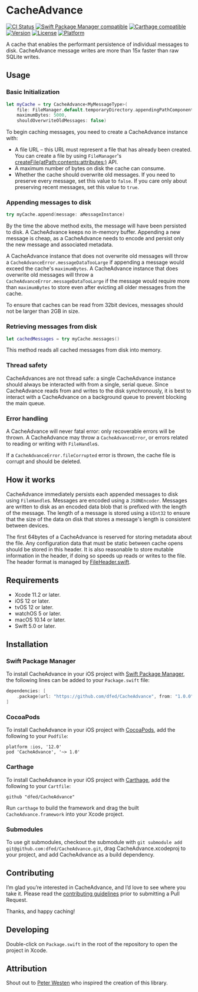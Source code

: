 # CacheAdvance

[![CI Status](https://travis-ci.com/dfed/CacheAdvance.svg?branch=master)](https://travis-ci.com/dfed/CacheAdvance)
[![Swift Package Manager compatible](https://img.shields.io/badge/SPM-compatible-4BC51D.svg?style=flat)](https://github.com/apple/swift-package-manager)
[![Carthage compatible](https://img.shields.io/badge/Carthage-compatible-4BC51D.svg?style=flat)](https://github.com/Carthage/Carthage)
[![Version](https://img.shields.io/cocoapods/v/CacheAdvance.svg)](https://cocoapods.org/pods/CacheAdvance)
[![License](https://img.shields.io/cocoapods/l/CacheAdvance.svg)](https://cocoapods.org/pods/CacheAdvance)
[![Platform](https://img.shields.io/cocoapods/p/CacheAdvance.svg)](https://cocoapods.org/pods/CacheAdvance)

A cache that enables the performant persistence of individual messages to disk. CacheAdvance message writes are more than 15x faster than raw SQLite writes.

## Usage

### Basic Initialization

```swift
let myCache = try CacheAdvance<MyMessageType>(
    file: FileManager.default.temporaryDirectory.appendingPathComponent("MyCache"),
    maximumBytes: 5000,
    shouldOverwriteOldMessages: false)
```
To begin caching messages, you need to create a CacheAdvance instance with:

* A file URL – this URL must represent a file that has already been created. You can create a file by using `FileManager`'s [createFile(atPath:contents:attributes:)](https://developer.apple.com/documentation/foundation/filemanager/1410695-createfile) API.
* A maximum number of bytes on disk the cache can consume.
* Whether the cache should overwrite old messages. If you need to preserve every message, set this value to `false`. If you care only about preserving recent messages, set this value to `true`.

### Appending messages to disk

```swift
try myCache.append(message: aMessageInstance)
```

By the time the above method exits, the message will have been persisted to disk. A CacheAdvance keeps no in-memory buffer. Appending a new message is cheap, as a CacheAdvance needs to encode and persist only the new message and associated metadata.

A CacheAdvance instance that does not overwrite old messages will throw a `CacheAdvanceError.messageDataTooLarge` if appending a message would exceed the cache's `maximumBytes`. A CacheAdvance instance that does overwrite old messages will throw a `CacheAdvanceError.messageDataTooLarge` if the message would require more than `maximumBytes` to store even after evicting all older messages from the cache.

To ensure that caches can be read from 32bit devices, messages should not be larger than 2GB in size.

### Retrieving messages from disk

```swift
let cachedMessages = try myCache.messages()
```

This method reads all cached messages from disk into memory.

### Thread safety

CacheAdvances are not thread safe: a single CacheAdvance instance should always be interacted with from a single, serial queue. Since CacheAdvance reads from and writes to the disk synchronously, it is best to interact with a CacheAdvance on a background queue to prevent blocking the main queue.

### Error handling

A CacheAdvance will never fatal error: only recoverable errors will be thrown. A CacheAdvance may throw a `CacheAdvanceError`, or errors related to reading or writing with `FileHandle`s.

If a `CacheAdvanceError.fileCorrupted` error is thrown, the cache file is corrupt and should be deleted.

## How it works

CacheAdvance immediately persists each appended messages to disk using `FileHandle`s. Messages are encoded using a `JSONEncoder`. Messages are written to disk as an encoded data blob that is prefixed with the length of the message. The length of a message is stored using a `UInt32` to ensure that the size of the data on disk that stores a message's length is consistent between devices.

The first 64bytes of a CacheAdvance is reserved for storing metadata about the file. Any configuration data that must be static between cache opens should be stored in this header. It is also reasonable to store mutable information in the header, if doing so speeds up reads or writes to the file. The header format is managed by [FileHeader.swift](Sources/CacheAdvance/FileHeader.swift).

## Requirements

* Xcode 11.2 or later.
* iOS 12 or later.
* tvOS 12 or later.
* watchOS 5 or later.
* macOS 10.14 or later.
* Swift 5.0 or later.

## Installation

### Swift Package Manager

To install CacheAdvance in your iOS project with [Swift Package Manager](https://github.com/apple/swift-package-manager), the following lines can be added to your `Package.swift` file:

```swift
dependencies: [
    .package(url: "https://github.com/dfed/CacheAdvance", from: "1.0.0"),
]
```

### CocoaPods

To install CacheAdvance in your iOS project with [CocoaPods](http://cocoapods.org), add the following to your `Podfile`:

```
platform :ios, '12.0'
pod 'CacheAdvance', '~> 1.0'
```

### Carthage

To install CacheAdvance in your iOS project with [Carthage](https://github.com/Carthage/Carthage), add the following to your `Cartfile`:

```ogdl
github "dfed/CacheAdvance"
```

Run `carthage` to build the framework and drag the built `CacheAdvance.framework` into your Xcode project.

### Submodules

To use git submodules, checkout the submodule with `git submodule add git@github.com:dfed/CacheAdvance.git`, drag CacheAdvance.xcodeproj to your project, and add CacheAdvance as a build dependency.

## Contributing

I’m glad you’re interested in CacheAdvance, and I’d love to see where you take it. Please read the [contributing guidelines](Contributing.md) prior to submitting a Pull Request.

Thanks, and happy caching!

## Developing

Double-click on `Package.swift` in the root of the repository to open the project in Xcode.

## Attribution

Shout out to [Peter Westen](https://twitter.com/pwesten) who inspired the creation of this library.
